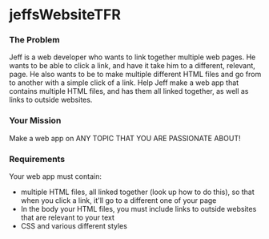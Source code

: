 # jeffsWebsiteTFR

### The Problem 

Jeff is a web developer who wants to link together multiple web pages. He wants to be able to click a link, and have it take him to a different, relevant, page. He also wants to be to make multiple different HTML files and go from to another with a simple click of a link. Help Jeff make a web app that contains multiple HTML files, and has them all linked together, as well as links to outside websites. 

### Your Mission

Make a web app on ANY TOPIC THAT YOU ARE PASSIONATE ABOUT!

### Requirements

Your web app must contain: 

- multiple HTML files, all linked together (look up how to do this), so that when you click a link, it'll go to a different one of your page
- In the body your HTML files, you must include links to outside websites that are relevant to your text
- CSS and various different styles


